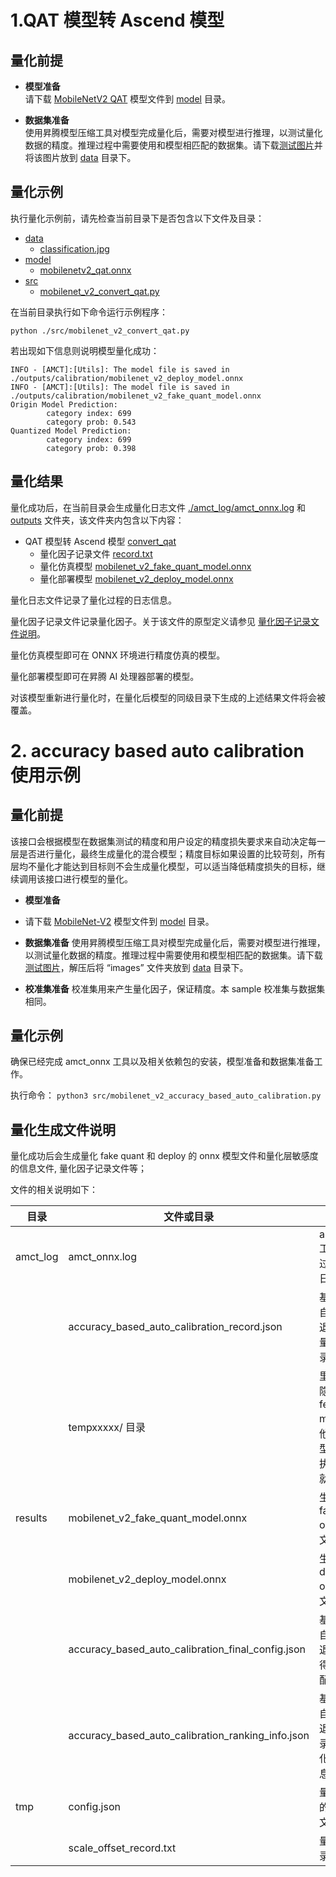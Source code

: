 # 1.QAT 模型转 Ascend 模型

## 量化前提

+ **模型准备**  
请下载 [MobileNetV2 QAT](https://modelzoo-train-atc.obs.cn-north-4.myhuaweicloud.com/003_Atc_Models/AE/ATC%20Model/mobilenetv2_convert_qat/mobilenetv2_qat.onnx) 模型文件到 [model](./model/) 目录。

+ **数据集准备**  
使用昇腾模型压缩工具对模型完成量化后，需要对模型进行推理，以测试量化数据的精度。推理过程中需要使用和模型相匹配的数据集。请下载[测试图片](https://c7xcode.obs.cn-north-4.myhuaweicloud.com/models/mobilenet_v2_calibration/classification.jpg)并将该图片放到 [data](./data/) 目录下。

## 量化示例

执行量化示例前，请先检查当前目录下是否包含以下文件及目录：

+ [data](./data/)
  + [classification.jpg](./data/classification.jpg)
+ [model](./model/)
  + [mobilenetv2_qat.onnx](./model/mobilenetv2_qat.onnx)
+ [src](./src/)
  + [mobilenet_v2_convert_qat.py](./src/mobilenet_v2_convert_qat.py)

在当前目录执行如下命令运行示例程序：

```none
python ./src/mobilenet_v2_convert_qat.py
```

若出现如下信息则说明模型量化成功：

```none
INFO - [AMCT]:[Utils]: The model file is saved in ./outputs/calibration/mobilenet_v2_deploy_model.onnx
INFO - [AMCT]:[Utils]: The model file is saved in ./outputs/calibration/mobilenet_v2_fake_quant_model.onnx
Origin Model Prediction:
        category index: 699
        category prob: 0.543
Quantized Model Prediction:
        category index: 699
        category prob: 0.398
```

## 量化结果

量化成功后，在当前目录会生成量化日志文件 [./amct_log/amct_onnx.log](./amct_log/amct_onnx.log) 和 [outputs](./outputs/) 文件夹，该文件夹内包含以下内容：

+ QAT 模型转 Ascend 模型 [convert_qat](./outputs/convert_qat/)
  + 量化因子记录文件 [record.txt](./outputs/convert_qat/record.txt)
  + 量化仿真模型 [mobilenet_v2_fake_quant_model.onnx](./outputs/convert_qat/mobilenet_v2_fake_quant_model.onnx)
  + 量化部署模型 [mobilenet_v2_deploy_model.onnx](./outputs/convert_qat/mobilenet_v2_deploy_model.onnx)

量化日志文件记录了量化过程的日志信息。

量化因子记录文件记录量化因子。关于该文件的原型定义请参见
[量化因子记录文件说明](https://support.huaweicloud.com/content/dam/cloudbu-site/archive/china/zh-cn/support/docs/auxiliarydevtool-cann330alphaXinfer/atlasamcttf_16_0014.html)。

量化仿真模型即可在 ONNX 环境进行精度仿真的模型。

量化部署模型即可在昇腾 AI 处理器部署的模型。

对该模型重新进行量化时，在量化后模型的同级目录下生成的上述结果文件将会被覆盖。


# 2. accuracy based auto calibration 使用示例
## 量化前提
该接口会根据模型在数据集测试的精度和用户设定的精度损失要求来自动决定每一层是否进行量化，最终生成量化的混合模型；精度目标如果设置的比较苛刻，所有层均不量化才能达到目标则不会生成量化模型，可以适当降低精度损失的目标，继续调用该接口进行模型的量化。


+ **模型准备**  
+ 请下载 [MobileNet-V2](https://modelzoo-train-atc.obs.cn-north-4.myhuaweicloud.com/003_Atc_Models/AE/ATC%20Model/acc_based_auto_calibration/mobilenetv2_v11.onnx) 模型文件到 [model](./model/) 目录。

+ **数据集准备**
使用昇腾模型压缩工具对模型完成量化后，需要对模型进行推理，以测试量化数据的精度。推理过程中需要使用和模型相匹配的数据集。请下载[测试图片](https://modelzoo-train-atc.obs.cn-north-4.myhuaweicloud.com/003_Atc_Models/AE/ATC%20Model/resnet-101_nuq/images.zip)，解压后将 “images” 文件夹放到 [data](./data/) 目录下。

+ **校准集准备**
校准集用来产生量化因子，保证精度。本 sample 校准集与数据集相同。


## 量化示例

确保已经完成 amct_onnx 工具以及相关依赖包的安装，模型准备和数据集准备工作。

执行命令：
`python3 src/mobilenet_v2_accuracy_based_auto_calibration.py`

## 量化生成文件说明
量化成功后会生成量化 fake quant 和 deploy 的 onnx 模型文件和量化层敏感度的信息文件, 量化因子记录文件等；

文件的相关说明如下：

| 目录     | 文件或目录                                        | 说明                                                         |
| -------- | ------------------------------------------------- | ------------------------------------------------------------ |
| amct_log | amct_onnx.log                                     | amct_onnx 工具在执行过程中相关日志文件                    |
|          | accuracy_based_auto_calibration_record.json       | 基于精度的自动量化回退过程中的量化配置记录文件               |
|          | tempxxxxx/ 目录                                   | 里面保存了隐藏层的 feature map 和其他临时性模型文件，当执行完毕后就可以删除 |
| results  | mobilenet_v2_fake_quant_model.onnx                | 生成的 fake quant onnx 模型文件                              |
|          | mobilenet_v2_deploy_model.onnx                    | 生成的 deploy onnx 模型文件                                  |
|          | accuracy_based_auto_calibration_final_config.json | 基于精度的自动量化回退最终搜索得到的量化配置文件             |
|          | accuracy_based_auto_calibration_ranking_info.json | 基于精度的自动量化回退过程中记录的每层量化敏感度信息文件     |
| tmp      | config.json                                       | 量化过程中的量化配置文件                                     |
|          | scale_offset_record.txt                           | 量化因子记录文件                                             |


